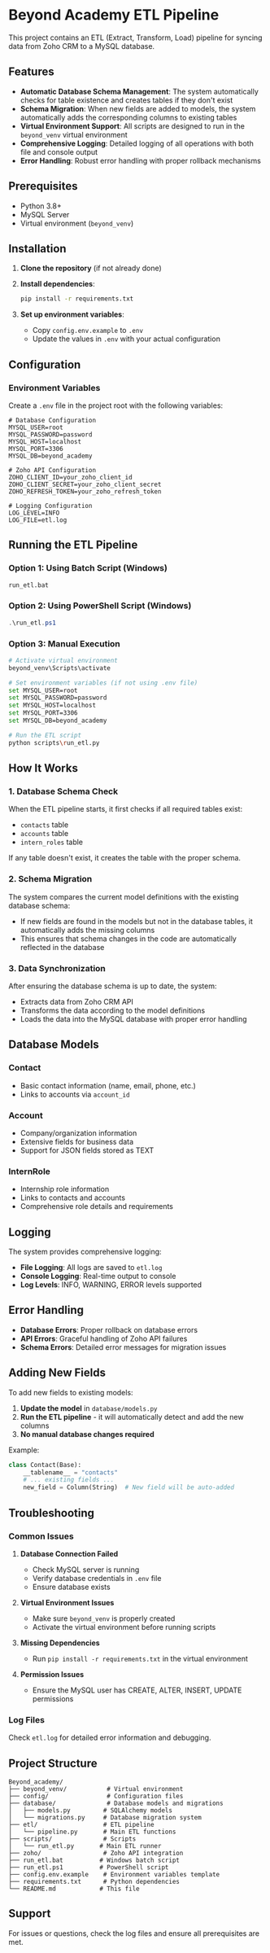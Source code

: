 # Beyond Academy ETL Pipeline

This project contains an ETL (Extract, Transform, Load) pipeline for syncing data from Zoho CRM to a MySQL database.

## Features

- **Automatic Database Schema Management**: The system automatically checks for table existence and creates tables if they don't exist
- **Schema Migration**: When new fields are added to models, the system automatically adds the corresponding columns to existing tables
- **Virtual Environment Support**: All scripts are designed to run in the `beyond_venv` virtual environment
- **Comprehensive Logging**: Detailed logging of all operations with both file and console output
- **Error Handling**: Robust error handling with proper rollback mechanisms

## Prerequisites

- Python 3.8+
- MySQL Server
- Virtual environment (`beyond_venv`)

## Installation

1. **Clone the repository** (if not already done)
2. **Install dependencies**:
   ```bash
   pip install -r requirements.txt
   ```

3. **Set up environment variables**:
   - Copy `config.env.example` to `.env`
   - Update the values in `.env` with your actual configuration

## Configuration

### Environment Variables

Create a `.env` file in the project root with the following variables:

```env
# Database Configuration
MYSQL_USER=root
MYSQL_PASSWORD=password
MYSQL_HOST=localhost
MYSQL_PORT=3306
MYSQL_DB=beyond_academy

# Zoho API Configuration
ZOHO_CLIENT_ID=your_zoho_client_id
ZOHO_CLIENT_SECRET=your_zoho_client_secret
ZOHO_REFRESH_TOKEN=your_zoho_refresh_token

# Logging Configuration
LOG_LEVEL=INFO
LOG_FILE=etl.log
```

## Running the ETL Pipeline

### Option 1: Using Batch Script (Windows)
```bash
run_etl.bat
```

### Option 2: Using PowerShell Script (Windows)
```powershell
.\run_etl.ps1
```

### Option 3: Manual Execution
```bash
# Activate virtual environment
beyond_venv\Scripts\activate

# Set environment variables (if not using .env file)
set MYSQL_USER=root
set MYSQL_PASSWORD=password
set MYSQL_HOST=localhost
set MYSQL_PORT=3306
set MYSQL_DB=beyond_academy

# Run the ETL script
python scripts\run_etl.py
```

## How It Works

### 1. Database Schema Check
When the ETL pipeline starts, it first checks if all required tables exist:
- `contacts` table
- `accounts` table  
- `intern_roles` table

If any table doesn't exist, it creates the table with the proper schema.

### 2. Schema Migration
The system compares the current model definitions with the existing database schema:
- If new fields are found in the models but not in the database tables, it automatically adds the missing columns
- This ensures that schema changes in the code are automatically reflected in the database

### 3. Data Synchronization
After ensuring the database schema is up to date, the system:
- Extracts data from Zoho CRM API
- Transforms the data according to the model definitions
- Loads the data into the MySQL database with proper error handling

## Database Models

### Contact
- Basic contact information (name, email, phone, etc.)
- Links to accounts via `account_id`

### Account
- Company/organization information
- Extensive fields for business data
- Support for JSON fields stored as TEXT

### InternRole
- Internship role information
- Links to contacts and accounts
- Comprehensive role details and requirements

## Logging

The system provides comprehensive logging:
- **File Logging**: All logs are saved to `etl.log`
- **Console Logging**: Real-time output to console
- **Log Levels**: INFO, WARNING, ERROR levels supported

## Error Handling

- **Database Errors**: Proper rollback on database errors
- **API Errors**: Graceful handling of Zoho API failures
- **Schema Errors**: Detailed error messages for migration issues

## Adding New Fields

To add new fields to existing models:

1. **Update the model** in `database/models.py`
2. **Run the ETL pipeline** - it will automatically detect and add the new columns
3. **No manual database changes required**

Example:
```python
class Contact(Base):
    __tablename__ = "contacts"
    # ... existing fields ...
    new_field = Column(String)  # New field will be auto-added
```

## Troubleshooting

### Common Issues

1. **Database Connection Failed**
   - Check MySQL server is running
   - Verify database credentials in `.env` file
   - Ensure database exists

2. **Virtual Environment Issues**
   - Make sure `beyond_venv` is properly created
   - Activate the virtual environment before running scripts

3. **Missing Dependencies**
   - Run `pip install -r requirements.txt` in the virtual environment

4. **Permission Issues**
   - Ensure the MySQL user has CREATE, ALTER, INSERT, UPDATE permissions

### Log Files

Check `etl.log` for detailed error information and debugging.

## Project Structure

```
Beyond_academy/
├── beyond_venv/           # Virtual environment
├── config/                # Configuration files
├── database/              # Database models and migrations
│   ├── models.py         # SQLAlchemy models
│   └── migrations.py     # Database migration system
├── etl/                  # ETL pipeline
│   └── pipeline.py       # Main ETL functions
├── scripts/              # Scripts
│   └── run_etl.py       # Main ETL runner
├── zoho/                 # Zoho API integration
├── run_etl.bat          # Windows batch script
├── run_etl.ps1          # PowerShell script
├── config.env.example    # Environment variables template
├── requirements.txt      # Python dependencies
└── README.md            # This file
```

## Support

For issues or questions, check the log files and ensure all prerequisites are met.
